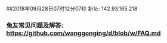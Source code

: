 ##2018年09月28日07时12分07秒 新址: 142.93.165.218
### 兔友常见问题及解答: https://github.com/wanggonging/d/blob/w/FAQ.md
